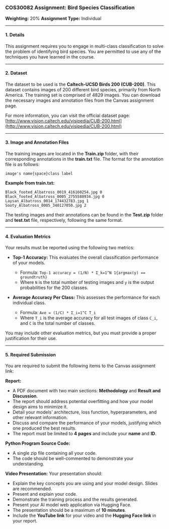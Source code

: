 ### COS30082 Assignment: Bird Species Classification

**Weighting:** 20%
**Assignment Type:** Individual

---

#### **1. Details**

This assignment requires you to engage in multi-class classification to solve the problem of identifying bird species. You are permitted to use any of the techniques you have learned in the course.

---

#### **2. Dataset**

The dataset to be used is the **Caltech-UCSD Birds 200 (CUB-200)**. This dataset contains images of 200 different bird species, primarily from North America. The training set is comprised of 4829 images. You can download the necessary images and annotation files from the Canvas assignment page.

For more information, you can visit the official dataset page: [http://www.vision.caltech.edu/visipedia/CUB-200.html](http://www.vision.caltech.edu/visipedia/CUB-200.html)

---

#### **3. Image and Annotation Files**

The training images are located in the **Train.zip** folder, with their corresponding annotations in the **train.txt** file. The format for the annotation file is as follows:

`image's name{space}class label`

**Example from train.txt:**
```
Black_footed_Albatross_0019_416160254.jpg 0
Black_footed_Albatross_0005_2755588934.jpg 0
Laysan_Albatross_0014_174432783.jpg 1
Sooty_Albatross_0005_340127050.jpg 2
```

The testing images and their annotations can be found in the **Test.zip** folder and **test.txt** file, respectively, following the same format.

---

#### **4. Evaluation Metrics**

Your results must be reported using the following two metrics:

*   **Top-1 Accuracy:** This evaluates the overall classification performance of your models.
    *   Formula: `Top-1 accuracy = (1/N) * Σ_k=1^N 1{argmax(y) == groundtruth}`
    *   Where `N` is the total number of testing images and `y` is the output probabilities for the 200 classes.

*   **Average Accuracy Per Class:** This assesses the performance for each individual class.
    *   Formula: `Ave = (1/C) * Σ_i=1^C T_i`
    *   Where `T_i` is the average accuracy for all test images of class `C_i`, and `C` is the total number of classes.

You may include other evaluation metrics, but you must provide a proper justification for their use.

---

#### **5. Required Submission**

You are required to submit the following items to the Canvas assignment link:

**Report:**
*   A PDF document with two main sections: **Methodology** and **Result and Discussion**.
*   The report should address potential overfitting and how your model design aims to minimize it.
*   Detail your models' architecture, loss function, hyperparameters, and other relevant information.
*   Discuss and compare the performance of your models, justifying which one produced the best results.
*   The report must be limited to **4 pages** and include your **name** and **ID**.

**Python Program Source Code:**
*   A single zip file containing all your code.
*   The code should be well-commented to demonstrate your understanding.

**Video Presentation:**
Your presentation should:
*   Explain the key concepts you are using and your model design. Slides are recommended.
*   Present and explain your code.
*   Demonstrate the training process and the results generated.
*   Present your AI model web application via Hugging Face.
*   The presentation should be a maximum of **10 minutes**.
*   Include the **YouTube link** for your video and the **Hugging Face link** in your report.